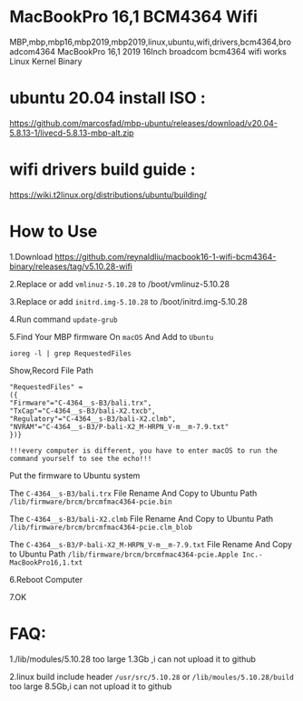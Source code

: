 # MacBookPro 16,1 BCM4364 Wifi 
MBP,mbp,mbp16,mbp2019,mbp2019,linux,ubuntu,wifi,drivers,bcm4364,broadcom4364
MacBookPro 16,1 2019 16Inch broadcom bcm4364 wifi works  Linux Kernel Binary

# ubuntu 20.04 install ISO  :

https://github.com/marcosfad/mbp-ubuntu/releases/download/v20.04-5.8.13-1/livecd-5.8.13-mbp-alt.zip
# wifi drivers build guide :

https://wiki.t2linux.org/distributions/ubuntu/building/

# How to Use

1.Download https://github.com/reynaldliu/macbook16-1-wifi-bcm4364-binary/releases/tag/v5.10.28-wifi

2.Replace or add  `vmlinuz-5.10.28`  to /boot/vmlinuz-5.10.28

3.Replace or add   `initrd.img-5.10.28` to /boot/initrd.img-5.10.28

4.Run command `update-grub`

5.Find Your MBP firmware On `macOS` And Add to `Ubuntu`

`ioreg -l | grep RequestedFiles`

Show,Record File Path
```
"RequestedFiles" = 
({
"Firmware"="C-4364__s-B3/bali.trx",
"TxCap"="C-4364__s-B3/bali-X2.txcb",
"Regulatory"="C-4364__s-B3/bali-X2.clmb",
"NVRAM"="C-4364__s-B3/P-bali-X2_M-HRPN_V-m__m-7.9.txt"
})}
```
`!!!every computer is different, you have to enter macOS to run the command yourself to see the echo!!!`

Put the firmware to Ubuntu system 

The `C-4364__s-B3/bali.trx` File Rename And Copy to  Ubuntu Path `/lib/firmware/brcm/brcmfmac4364-pcie.bin`

The `C-4364__s-B3/bali-X2.clmb`   File Rename And Copy to  Ubuntu Path `/lib/firmware/brcm/brcmfmac4364-pcie.clm_blob`

The `C-4364__s-B3/P-bali-X2_M-HRPN_V-m__m-7.9.txt` File Rename And Copy to  Ubuntu Path `/lib/firmware/brcm/brcmfmac4364-pcie.Apple Inc.-MacBookPro16,1.txt`

6.Reboot Computer

7.OK

# FAQ:
1./lib/modules/5.10.28 too large 1.3Gb ,i can not upload it to github

2.linux build include header `/usr/src/5.10.28`  or `/lib/moules/5.10.28/build` too large 8.5Gb,i can not upload it to github
